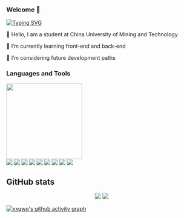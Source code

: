 ### Welcome 👋

<!--
**xxqwq/xxqwq** is a ✨ _special_ ✨ repository because its `README.md` (this file) appears on your GitHub profile.

Here are some ideas to get you started:

- 🔭 I’m currently working on ...
- 🌱 I’m currently learning ...
- 👯 I’m looking to collaborate on ...
- 🤔 I’m looking for help with ...
- 💬 Ask me about ...
- 📫 How to reach me: ...
- 😄 Pronouns: ...
- ⚡ Fun fact: ...
-->
<a href="https://git.io/typing-svg"><img src="https://readme-typing-svg.demolab.com?font=Fira+Code&duration=2000&pause=1000&center=%E5%81%87&vCenter=%E5%81%87&repeat=%E7%9C%9F&random=%E5%81%87&width=600&height=60&lines=%E4%BD%A0%E5%A5%BD%EF%BC%8C%E6%88%91%E6%98%AF%E4%B8%80%E5%90%8D%E4%B8%AD%E5%9B%BD%E7%9F%BF%E4%B8%9A%E5%A4%A7%E5%AD%A6%E5%9C%A8%E6%A0%A1%E7%94%9F" alt="Typing SVG" /></a>
<p>
  👋 Hello, I am a student at China University of Mining and Technology
</p>
<p>
🌱 I’m currently learning front-end and back-end
</p>
<p>
🤔 I’m considering future development paths
</p>




<h3 align="left">Languages and Tools</h3>
<div align="left">
 <img height="200px" src="https://github-readme-stats.vercel.app/api/top-langs/?username=xxqwq&layout=compact" />
</div>
<div>
  <img  src="https://img.shields.io/badge/HTML5-E34F26?style=for-the-badge&logo=html5&logoColor=white" />
  <img  src="https://img.shields.io/badge/CSS3-1572B6?style=for-the-badge&logo=css3&logoColor=white" />
  <img src="https://img.shields.io/badge/JavaScript-F7DF1E?style=for-the-badge&logo=javascript&logoColor=black" />
  <img src="https://img.shields.io/badge/TypeScript-007ACC?style=for-the-badge&logo=typescript&logoColor=white" />
  <img src="https://img.shields.io/badge/Sass-CC6699?style=for-the-badge&logo=sass&logoColor=white" />
  <img src="https://img.shields.io/badge/Node.js-43853D?style=for-the-badge&logo=node.js&logoColor=white" />
  <img src="https://img.shields.io/badge/Go-00ADD8?style=for-the-badge&logo=go&logoColor=white" />
  <img src="https://img.shields.io/badge/React-20232A?style=for-the-badge&logo=react&logoColor=61DAFB" />
  <img src="https://img.shields.io/badge/Vue.js-35495E?style=for-the-badge&logo=vue.js&logoColor=4FC08D" />
</div>

## GitHub stats

<div align="center">
  <img src="https://github-readme-streak-stats.herokuapp.com/?user=xxqwq" />
  <img src="https://github-readme-stats.vercel.app/api?username=xxqwq&layout=compact" />
</div>

</div>

[![xxqwq's github activity graph](https://github-readme-activity-graph.vercel.app/graph?username=xxqwq&bg_color=ffffff)](https://github.com/ashutosh00710/github-readme-activity-graph)
